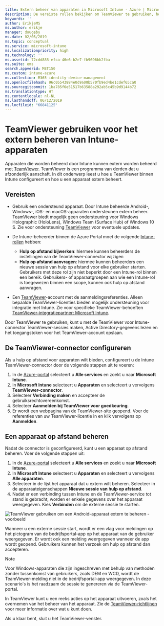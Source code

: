 ```yaml
---
title: Extern beheer van apparaten in Microsoft Intune - Azure | Microsoft Docs
description: De vereiste rollen bekijken om TeamViewer te gebruiken, hoe u de TeamViewer-connector installeert en stapsgewijze instructies voor het extern beheren van apparaten met Microsoft Intune in de Azure Portal
keywords: ''
author: ErikjeMS
ms.author: erikje
manager: dougeby
ms.date: 02/05/2019
ms.topic: conceptual
ms.service: microsoft-intune
ms.localizationpriority: high
ms.technology: ''
ms.assetid: 72cdd888-efca-46e6-b2e7-fb9696bb2fba
ms.suite: ems
search.appverid: MET150
ms.custom: intune-azure
ms.collection: M365-identity-device-management
ms.openlocfilehash: 96c05543884e0d9a00b570fb9ed4be1cdef65ca0
ms.sourcegitcommit: 1ba785f6e51517b63588a292ab5c45b9d9144b72
ms.translationtype: HT
ms.contentlocale: nl-NL
ms.lasthandoff: 06/12/2019
ms.locfileid: "66841125"
---
```

# <a name="use-teamviewer-to-remotely-administer-intune-devices"></a>TeamViewer gebruiken voor het extern beheren van Intune-apparaten

Apparaten die worden beheerd door Intune kunnen extern worden beheerd met [TeamViewer](https://www.teamviewer.com). TeamViewer is een programma van derden dat u afzonderlijk aanschaft. In dit onderwerp leest u hoe u TeamViewer binnen Intune configureert en hoe u een apparaat extern beheert. 

## <a name="prerequisites"></a>Vereisten

- Gebruik een ondersteund apparaat. Door Intune beheerde Android-, Windows-, iOS- en macOS-apparaten ondersteunen extern beheer. TeamViewer biedt mogelijk geen ondersteuning voor Windows Holographic (HoloLens), Windows Team (Surface Hub) of Windows 10 S. Zie voor ondersteuning [TeamViewer](https://www.teamviewer.com) voor eventuele updates.

- De Intune-beheerder binnen de Azure Portal moet de volgende [Intune-rollen](role-based-access-control.md) hebben:  

    - **Hulp op afstand bijwerken**: hiermee kunnen beheerders de instellingen van de TeamViewer-connector wijzigen
    - **Hulp op afstand aanvragen**: hiermee kunnen beheerders een nieuwe sessie van hulp op afstand voor elke gebruiker starten. Gebruikers met deze rol zijn niet beperkt door een Intune-rol binnen een bereik. Gebruikers- of apparaatgroepen aan wie een Intune-rol is toegewezen binnen een scope, kunnen ook hulp op afstand aanvragen. 

- Een [TeamViewer](https://www.teamviewer.com)-account met de aanmeldingsreferenties. Alleen bepaalde TeamViewer-licenties bieden mogelijk ondersteuning voor integratie met Intune. Zie voor specifieke TeamViewer-behoeften [TeamViewer-integratiepartner: Microsoft Intune](https://www.teamviewer.com/integrations/microsoft-intune/).

Door TeamViewer te gebruiken, kunt u met de TeamViewer voor Intune-connector TeamViewer-sessies maken, Active Directory-gegevens lezen en het toegangstoken voor het TeamViewer-account opslaan.

## <a name="configure-the-teamviewer-connector"></a>De TeamViewer-connector configureren

Als u hulp op afstand voor apparaten wilt bieden, configureert u de Intune TeamViewer-connector door de volgende stappen uit te voeren:

1. In de [Azure-portal](https://portal.azure.com) selecteert u **Alle services** en zoekt u naar **Microsoft Intune**.
2. In **Microsoft Intune** selecteert u **Apparaten** en selecteert u vervolgens **TeamViewer-connector**.
3. Selecteer **Verbinding maken** en accepteer de gebruiksrechtovereenkomst.
4. Selecteer **Aanmelden bij TeamViewer voor goedkeuring**.
5. Er wordt een webpagina van de TeamViewer-site geopend. Voer de referenties van uw TeamViewer-licentie in en klik vervolgens op **Aanmelden**.

## <a name="remotely-administer-a-device"></a>Een apparaat op afstand beheren

Nadat de connector is geconfigureerd, kunt u een apparaat op afstand beheren. Voer de volgende stappen uit: 

1. In de [Azure-portal](https://portal.azure.com) selecteert u **Alle services** en zoekt u naar **Microsoft Intune**.
2. In **Microsoft Intune** selecteert u **Apparaten** en selecteert u vervolgens **Alle apparaten**.
3. Selecteer in de lijst het apparaat dat u extern wilt beheren. Selecteer in de apparaateigenschappen **Nieuwe sessie van hulp op afstand**.
4. Nadat er een verbinding tussen Intune en de TeamViewer-service tot stand is gebracht, worden er enkele gegevens over het apparaat weergegeven. Kies **Verbinden** om de externe sessie te starten.

![TeamViewer gebruiken om een Android-apparaat extern te beheren - voorbeeld](./media/android-teamviewer.png)

Wanneer u een externe sessie start, wordt er een vlag voor meldingen op het pictogram van de bedrijfsportal-app op het apparaat van de gebruiker weergegeven. Er wordt ook een melding weergegeven wanneer de app wordt geopend. Gebruikers kunnen het verzoek om hulp op afstand dan accepteren.

> [!NOTE]
> Voor Windows-apparaten die zijn ingeschreven met behulp van methoden zonder tussenkomst van gebruikers, zoals DEM en WCD, wordt de TeamViewer-melding niet in de bedrijfsportal-app weergegeven. In deze scenario's is het raadzaam de sessie te genereren via de TeamViewer-portal.

In TeamViewer kunt u een reeks acties op het apparaat uitvoeren, zoals het overnemen van het beheer van het apparaat. Zie de [TeamViewer-richtlijnen](https://www.teamviewer.com/support/documents/) voor meer informatie over wat u kunt doen.

Als u klaar bent, sluit u het TeamViewer-venster.
